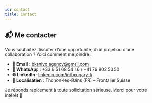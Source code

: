 ```yaml
---
id: contact
title: Contact
---
```


## 📬 Me contacter

Vous souhaitez discuter d’une opportunité, d’un projet ou d’une collaboration ? Voici comment me joindre :

- **📧 Email** : bkanlyo.agency@gmail.com  
- **📱 WhatsApp** : +33 6 51 68 54 46 / +41 76 802 53 50  
- **🌐 LinkedIn** : [linkedin.com/in/bougary-k](https://www.linkedin.com/in/bougary-k)  
- **📍 Localisation** : Thonon-les-Bains (FR) – Frontalier Suisse

Je réponds rapidement à toute sollicitation sérieuse. Merci pour votre intérêt 🙏
